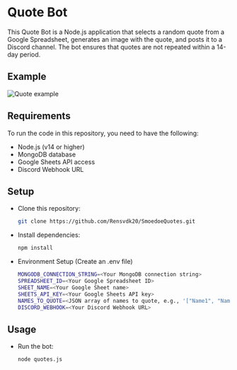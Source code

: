 # Quote Bot

This Quote Bot is a Node.js application that selects a random quote from a Google Spreadsheet, generates an image with the quote, and posts it to a Discord channel. The bot ensures that quotes are not repeated within a 14-day period.

## Example

 ![Quote example](https://i.imgur.com/aisGrVe.jpg)

## Requirements

To run the code in this repository, you need to have the following:

- Node.js (v14 or higher)
- MongoDB database
- Google Sheets API access
- Discord Webhook URL

## Setup
- Clone this repository:

    ```bash
    git clone https://github.com/Rensvdk20/SmoedoeQuotes.git
    ```

- Install dependencies:

    ```bash
    npm install
    ```

- Environment Setup (Create an .env file)

    ```bash
    MONGODB_CONNECTION_STRING=<Your MongoDB connection string>
    SPREADSHEET_ID=<Your Google Spreadsheet ID>
    SHEET_NAME=<Your Google Sheet name>
    SHEETS_API_KEY=<Your Google Sheets API key>
    NAMES_TO_QUOTE=<JSON array of names to quote, e.g., '["Name1", "Name2"]'>
    DISCORD_WEBHOOK=<Your Discord Webhook URL>
    ```

## Usage

- Run the bot:

    ```bash
    node quotes.js
    ```